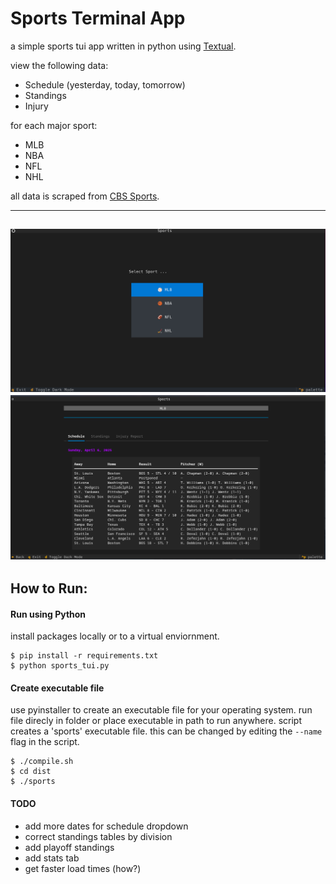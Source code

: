 
# Sports Terminal App

a simple sports tui app written in python using [Textual](https://textual.textualize.io/).

view the following data:
- Schedule (yesterday, today, tomorrow)
- Standings
- Injury

for each major sport:
- MLB
- NBA
- NFL
- NHL

all data is scraped from [CBS Sports](https://cbssports.com).

---
![screenshot](screenshot.png)
![screenshot](screenshot2.png)
---

## How to Run:

#### Run using Python 
install packages locally or to a virtual enviornment.
```
$ pip install -r requirements.txt
$ python sports_tui.py
```

#### Create executable file
use pyinstaller to create an executable file for your operating system. 
run file direcly in folder or place executable in path to run anywhere. 
script creates a 'sports' executable file. this can be changed by editing the `--name` flag in the script.
```
$ ./compile.sh
$ cd dist
$ ./sports
```

#### TODO
- add more dates for schedule dropdown
- correct standings tables by division
- add playoff standings
- add stats tab
- get faster load times (how?)

